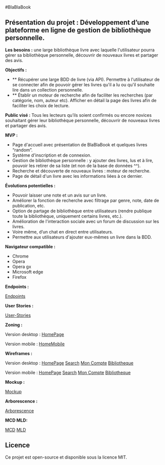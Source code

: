 

#BlaBlaBook

## Présentation du projet : Développement d’une plateforme en ligne de gestion de bibliothèque personnelle.

**Les besoins :** une large bibliothèque livre avec laquelle l'utilisateur pourra gérer sa bibliothèque personnelle, découvrir de nouveaux livres et partager des avis.

**Objectifs :**
 - ** Récupérer une large BDD de livre (via API). Permettre à l'utilisateur de se connecter afin de pouvoir gérer les livres qu'il a lu ou qu'il souhaite lire dans un collection personnelle. 
 - ** Établir un moteur de recherche afin de faciliter les recherches (par catégorie, nom, auteur etc). Afficher en détail la page des livres afin de faciliter les choix de lecture.

**Public visé :**
Tous les lecteurs qu’ils soient confirmés ou encore novices souhaitant gérer leur bibliothèque personnelle, découvrir de nouveaux livres et partager des avis.

**MVP :** 
- Page d'accueil avec présentation de BlaBlaBook et quelques livres “random”.
- Système d'inscription et de connexion.
- Gestion de bibliothèque personnelle : y ajouter des livres, lus et à lire, pouvoir les retirer de sa liste (et non de la base de données ^^).
- Recherche et découverte de nouveaux livres : moteur de recherche.
- Page de détail d'un livre avec les informations liées à ce dernier.

**Évolutions potentielles :**
- Pouvoir laisser une note et un avis sur un livre.
- Améliorer la fonction de recherche avec filtrage par genre, note, date de publication, etc.
- Option de partage de bibliothèque entre utilisateurs (rendre publique toute la bibliothèque, uniquement certains livres, etc.).
- Amélioration de l'interaction sociale avec un forum de discussion sur les livres.
- Voire même, d’un chat en direct entre utilisateurs.
- Permettre aux utilisateurs d'ajouter eux-mêmes un livre dans la BDD.

**Navigateur compatible :**
- Chrome
- Opera
- Opera gx
- Microsoft edge
- Firefox

**Endpoints :**

[Endpoints](./blabla-book-back/docs/endpoints.md)

**User Stories :**

[User-Stories](./blabla-book-back/docs/user-stories.md)

**Zoning :**

Version desktop : [HomePage](./blabla-book-back/docs/zoning/homepage/zoning_desktop.png)

Version mobile : [HomeMobile](./blabla-book-back/docs/zoning/homepage/zoning_mobile.png)

**Wireframes :**


Version desktop : [HomePage](lien)
                 [Search](lien)
                 [Mon Compte](lien)
                 [Bibliotheque](lien)


Version mobile : [HomePage](lien)
                 [Search](lien)
                 [Mon Compte](lien)
                 [Bibliotheque](lien)


**Mockup :**

[Mockup](lien)


**Arborescence :**

[Arborescence](lien)


**MCD MLD:**

[MCD](lien)
[MLD](lien)



## Licence

Ce projet est open-source et disponible sous la licence MIT.
